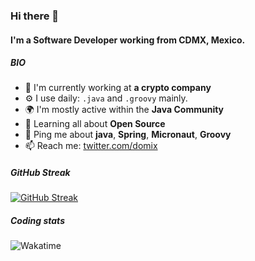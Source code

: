 ### Hi there 👋



<!--
**domix/domix** is a ✨ _special_ ✨ repository because its `README.md` (this file) appears on your GitHub profile.

Here are some ideas to get you started:

- 🔭 I’m currently working on ...
- 🌱 I’m currently learning ...
- 👯 I’m looking to collaborate on ...
- 🤔 I’m looking for help with ...
- 💬 Ask me about ...
- 📫 How to reach me: ...
- 😄 Pronouns: ...
- ⚡ Fun fact: ...
-->


#### I'm a Software Developer working from CDMX, Mexico.

##### BIO

- 🏢 I'm currently working at **a crypto company**
- ⚙️ I use daily: `.java` and `.groovy` mainly.
- 🌍 I'm mostly active within the **Java Community**
- 🌱 Learning all about **Open Source**
- 💬 Ping me about **java**, **Spring**, **Micronaut**, **Groovy**
- 📫 Reach me: [twitter.com/domix](https://twitter.com/domix)

##### GitHub Streak

[![GitHub Streak](https://github-readme-streak-stats.herokuapp.com?user=domix&theme=city-lights)](https://git.io/streak-stats)


##### Coding stats




![Wakatime](https://wakatime.com/share/@domix/e5e1287a-eb72-4a54-85a5-e7f744f25e95.png)
